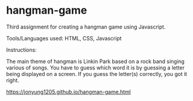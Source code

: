 # hangman-game

Third assignment for creating a hangman game using Javascript.

Tools/Languages used: HTML, CSS, Javascript

Instructions:

The main theme of hangman is Linkin Park based on a rock band singing various of songs. You have to guess which word it is by guessing a letter being displayed on a screen. If you guess the letter(s) correctly, you got it right.

https://jonyung1205.github.io/hangman-game.html
